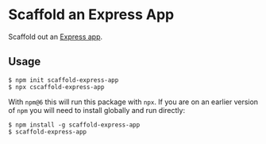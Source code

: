 # Scaffold an Express App

Scaffold out an [Express app](https://github.com/saijeevanballa/express-generator).

## Usage

```
$ npm init scaffold-express-app
$ npx cscaffold-express-app
```

With `npm@6` this will run this package with `npx`. If you are on an earlier version of `npm` you will
need to install globally and run directly:

```
$ npm install -g scaffold-express-app
$ scaffold-express-app
```
